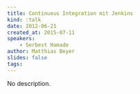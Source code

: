 ```yaml
---
title: Continuous Integration mit Jenkins
kind: :talk
date: 2012-06-21
created_at: 2015-07-11
speakers:
    - Serbest Hamade
author: Matthias Beyer
slides: false
tags:
---
```


No description.
